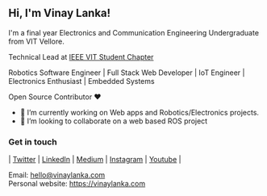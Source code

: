 ## Hi, I'm Vinay Lanka! 

I'm a final year Electronics and Communication Engineering Undergraduate from VIT Vellore.

Technical Lead at [IEEE VIT Student Chapter](https://github.com/IEEE-VIT)

Robotics Software Engineer | Full Stack Web Developer | IoT Engineer | Electronics Enthusiast | Embedded Systems

Open Source Contributor ❤️

- 🔭 I’m currently working on Web apps and Robotics/Electronics projects.
- 👯 I’m looking to collaborate on a web based ROS project 

### Get in touch

| [Twitter](https://twitter.com/vinay_lanka) | [LinkedIn](https://www.linkedin.com/in/vinaylanka/) | [Medium](https://medium.com/@vinaylanka) | [Instagram](https://www.instagram.com/vinaylanka/) | [Youtube](https://www.youtube.com/channel/UCgAPhxlyvs-Pi1v_MuodhKw) |

Email: hello@vinaylanka.com<br>
Personal website: https://vinaylanka.com

